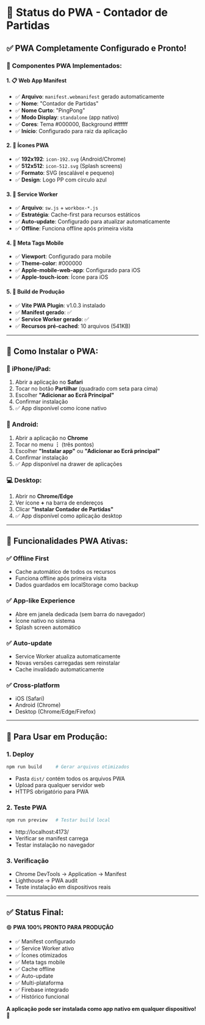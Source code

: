 # 📱 Status do PWA - Contador de Partidas

## ✅ **PWA Completamente Configurado e Pronto!**

### 🔧 **Componentes PWA Implementados:**

#### **1. 📋 Web App Manifest**
- ✅ **Arquivo**: `manifest.webmanifest` gerado automaticamente
- ✅ **Nome**: "Contador de Partidas"
- ✅ **Nome Curto**: "PingPong" 
- ✅ **Modo Display**: `standalone` (app nativo)
- ✅ **Cores**: Tema #000000, Background #ffffff
- ✅ **Início**: Configurado para raiz da aplicação

#### **2. 🎨 Ícones PWA**
- ✅ **192x192**: `icon-192.svg` (Android/Chrome)
- ✅ **512x512**: `icon-512.svg` (Splash screens)
- ✅ **Formato**: SVG (escalável e pequeno)
- ✅ **Design**: Logo PP com círculo azul

#### **3. 🔄 Service Worker**
- ✅ **Arquivo**: `sw.js` + `workbox-*.js`
- ✅ **Estratégia**: Cache-first para recursos estáticos
- ✅ **Auto-update**: Configurado para atualizar automaticamente
- ✅ **Offline**: Funciona offline após primeira visita

#### **4. 📱 Meta Tags Mobile**
- ✅ **Viewport**: Configurado para mobile
- ✅ **Theme-color**: #000000
- ✅ **Apple-mobile-web-app**: Configurado para iOS
- ✅ **Apple-touch-icon**: Ícone para iOS

#### **5. 🚀 Build de Produção**
- ✅ **Vite PWA Plugin**: v1.0.3 instalado
- ✅ **Manifest gerado**: ✅ 
- ✅ **Service Worker gerado**: ✅
- ✅ **Recursos pré-cached**: 10 arquivos (541KB)

---

## 📱 **Como Instalar o PWA:**

### **🍎 iPhone/iPad:**
1. Abrir a aplicação no **Safari**
2. Tocar no botão **Partilhar** (quadrado com seta para cima)
3. Escolher **"Adicionar ao Ecrã Principal"**
4. Confirmar instalação
5. ✅ App disponível como ícone nativo

### **🤖 Android:**
1. Abrir a aplicação no **Chrome**
2. Tocar no menu **⋮** (três pontos)
3. Escolher **"Instalar app"** ou **"Adicionar ao Ecrã principal"**
4. Confirmar instalação
5. ✅ App disponível na drawer de aplicações

### **💻 Desktop:**
1. Abrir no **Chrome/Edge**
2. Ver ícone **+** na barra de endereços
3. Clicar **"Instalar Contador de Partidas"**
4. ✅ App disponível como aplicação desktop

---

## 🎯 **Funcionalidades PWA Ativas:**

### ✅ **Offline First**
- Cache automático de todos os recursos
- Funciona offline após primeira visita
- Dados guardados em localStorage como backup

### ✅ **App-like Experience**
- Abre em janela dedicada (sem barra do navegador)
- Ícone nativo no sistema
- Splash screen automático

### ✅ **Auto-update**
- Service Worker atualiza automaticamente
- Novas versões carregadas sem reinstalar
- Cache invalidado automaticamente

### ✅ **Cross-platform**
- iOS (Safari)
- Android (Chrome)
- Desktop (Chrome/Edge/Firefox)

---

## 🚀 **Para Usar em Produção:**

### **1. Deploy**
```bash
npm run build     # Gerar arquivos otimizados
```
- Pasta `dist/` contém todos os arquivos PWA
- Upload para qualquer servidor web
- HTTPS obrigatório para PWA

### **2. Teste PWA**
```bash
npm run preview   # Testar build local
```
- http://localhost:4173/
- Verificar se manifest carrega
- Testar instalação no navegador

### **3. Verificação**
- Chrome DevTools → Application → Manifest
- Lighthouse → PWA audit
- Teste instalação em dispositivos reais

---

## ✅ **Status Final:**

🟢 **PWA 100% PRONTO PARA PRODUÇÃO**

- ✅ Manifest configurado
- ✅ Service Worker ativo  
- ✅ Ícones otimizados
- ✅ Meta tags mobile
- ✅ Cache offline
- ✅ Auto-update
- ✅ Multi-plataforma
- ✅ Firebase integrado
- ✅ Histórico funcional

**A aplicação pode ser instalada como app nativo em qualquer dispositivo!** 🎉
